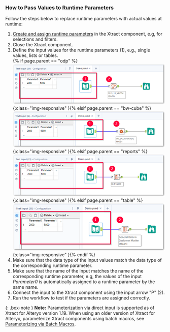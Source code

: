 
### How to Pass Values to Runtime Parameters

Follow the steps below to replace runtime parameters with actual values at runtime:

1. [Create and assign runtime parameters](#create-runtime-parameters) in the Xtract component, e.g, for selections and filters.
2. Close the Xtract component.
3. Define the input values for the runtime parameters (1), e.g., single values, lists or tables.<br>
{% if page.parent == "odp" %}![odp-input](/img/content/odp/odp-input.png){:class="img-responsive" }{% elsif page.parent == "bw-cube" %}![bw-cube-input](/img/content/xfa/cube-input.png){:class="img-responsive" }{% elsif page.parent == "reports" %}![report-input](/img/content/xfa/report-input.png){:class="img-responsive" }{% elsif page.parent == "table" %}![table-input](/img/content/xfa/table-input.png){:class="img-responsive" }{% endif %}
4. Make sure that the data type of the input values match the data type of the corresponding runtime parameter.
5. Make sure that the name of the input matches the name of the corresponding runtime parameter, e.g, the values of the input *Parameter0* is automatically assigned to a runtime parameter by the same name.
6. Connect the input to the Xtract component using the input arrow "P" (2).<br>
7. Run the workflow to test if the parameters are assigned correctly.

{: .box-note }
**Note:** Parameterization via direct input is supported as of Xtract for Alteryx version 1.19. 
When using an older version of Xtract for Alteryx, parameterize Xtract components using batch macros, see [Parameterizing via Batch Macros](../parameterizing).

